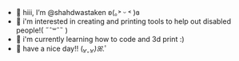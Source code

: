 - 👋 hiii, I’m @shahdwastaken ʚ(｡˃ ᵕ ˂ )ɞ
- 👀 i'm interested in creating and printing tools to help out disabled people!( ˶ˆ꒳ˆ˵ )
- 🌱 i'm currently learning how to code and 3d print :)
- 💞️ have a nice day!! (*ᴗ͈ˬᴗ͈)ꕤ*.ﾟ
